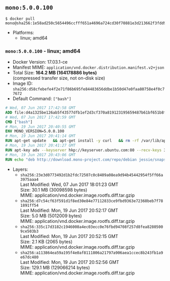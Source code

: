 ## `mono:5.0.0.100`

```console
$ docker pull mono@sha256:1e58ad250c5654496ccfff651a4696a724cd30f70881e3d213662f3fdd9af971
```

-	Platforms:
	-	linux; amd64

### `mono:5.0.0.100` - linux; amd64

-	Docker Version: 17.03.1-ce
-	Manifest MIME: `application/vnd.docker.distribution.manifest.v2+json`
-	Total Size: **164.2 MB (164178886 bytes)**  
	(compressed transfer size, not on-disk size)
-	Image ID: `sha256:d58cfebefe4f2e71f86b695fe84483656ddbe1b50d47e0faa80758e4f0c77672`
-	Default Command: `["bash"]`

```dockerfile
# Wed, 07 Jun 2017 17:42:58 GMT
ADD file:d4a1325be126ab5f43577dfb1ef2d3cf370a819123195659487b61bf651b8f00 in / 
# Wed, 07 Jun 2017 17:42:59 GMT
CMD ["bash"]
# Mon, 19 Jun 2017 20:40:55 GMT
ENV MONO_VERSION=5.0.0.100
# Mon, 19 Jun 2017 20:41:14 GMT
RUN apt-get update   && apt-get install -y curl   && rm -rf /var/lib/apt/lists/*
# Mon, 19 Jun 2017 20:41:27 GMT
RUN apt-key adv --keyserver hkp://keyserver.ubuntu.com:80 --recv-keys 3FA7E0328081BFF6A14DA29AA6A19B38D3D831EF
# Mon, 19 Jun 2017 20:43:06 GMT
RUN echo "deb http://download.mono-project.com/repo/debian jessie/snapshots/$MONO_VERSION main" > /etc/apt/sources.list.d/mono-official.list   && apt-get update   && apt-get install -y binutils mono-devel ca-certificates-mono fsharp mono-vbnc nuget referenceassemblies-pcl   && rm -rf /var/lib/apt/lists/* /tmp/*
```

-	Layers:
	-	`sha256:23e3d0773492d1b2fdc72507c0c8409a08ea9d94b45442954f5ff66a3975aaa4`  
		Last Modified: Wed, 07 Jun 2017 18:01:23 GMT  
		Size: 30.1 MB (30098598 bytes)  
		MIME: application/vnd.docker.image.rootfs.diff.tar.gzip
	-	`sha256:d7c54cf63f591d1f8ed30e84e77112833ce9fbd9363e72360beb7f781891ff54`  
		Last Modified: Mon, 19 Jun 2017 20:52:17 GMT  
		Size: 5.0 MB (5012009 bytes)  
		MIME: application/vnd.docker.image.rootfs.diff.tar.gzip
	-	`sha256:335c17d3182c1946008a4ec03ecc0e76fbd94708f257d8fea82805009ce503b3`  
		Last Modified: Mon, 19 Jun 2017 20:52:15 GMT  
		Size: 2.1 KB (2065 bytes)  
		MIME: application/vnd.docker.image.rootfs.diff.tar.gzip
	-	`sha256:a113864ea59a195f4e0af8111806a21797a906aea1ccec8b243fb1a9e67dc480`  
		Last Modified: Mon, 19 Jun 2017 20:52:56 GMT  
		Size: 129.1 MB (129066214 bytes)  
		MIME: application/vnd.docker.image.rootfs.diff.tar.gzip
